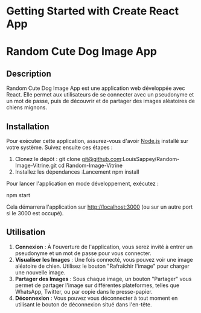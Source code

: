 # Getting Started with Create React App

# Random Cute Dog Image App

## Description

Random Cute Dog Image App est une application web développée avec React. Elle permet aux utilisateurs de se connecter avec un pseudonyme et un mot de passe, puis de découvrir et de partager des images aléatoires de chiens mignons.

## Installation

Pour exécuter cette application, assurez-vous d'avoir [Node.js](https://nodejs.org/) installé sur votre système. Suivez ensuite ces étapes :

1. Clonez le dépôt :
   git clone git@github.com:LouisSappey/Random-Image-Vitrine.git
   cd Random-Image-Vitrine
2. Installez les dépendances :Lancement
   npm install

Pour lancer l'application en mode développement, exécutez :

npm start

Cela démarrera l'application sur [http://localhost:3000]() (ou sur un autre port si le 3000 est occupé).

## Utilisation

1. **Connexion** : À l'ouverture de l'application, vous serez invité à entrer un pseudonyme et un mot de passe pour vous connecter.
2. **Visualiser les Images** : Une fois connecté, vous pouvez voir une image aléatoire de chien. Utilisez le bouton "Rafraîchir l'image" pour charger une nouvelle image.
3. **Partager des Images** : Sous chaque image, un bouton "Partager" vous permet de partager l'image sur différentes plateformes, telles que WhatsApp, Twitter, ou par copie dans le presse-papier.
4. **Déconnexion** : Vous pouvez vous déconnecter à tout moment en utilisant le bouton de déconnexion situé dans l'en-tête.
